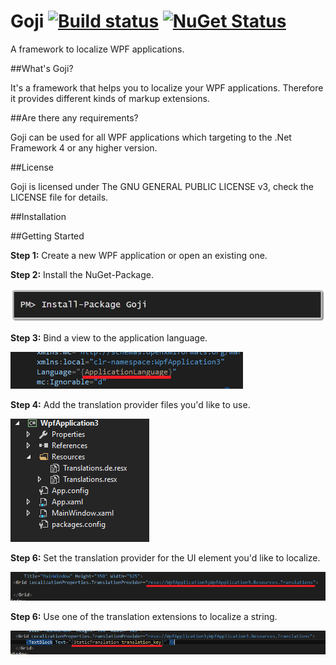 # Goji [![Build status](https://ci.appveyor.com/api/projects/status/i3w5vb5q8p19t70l?svg=true)](https://ci.appveyor.com/project/martinkuschnik/goji) [![NuGet Status](http://img.shields.io/nuget/v/Goji.svg?style=flat)](https://www.nuget.org/packages/Goji/)
A framework to localize WPF applications.

##What's Goji?

It's a framework that helps you to localize your WPF applications. Therefore it provides different kinds of markup extensions.

##Are there any requirements?

Goji can be used for all WPF applications which targeting to the .Net  Framework 4 or any higher version. 

##License

Goji is licensed under The GNU GENERAL PUBLIC LICENSE v3, check the LICENSE file for details.

##Installation

##Getting Started 

**Step 1:** Create a new WPF application or open an existing one.

**Step 2:** Install the NuGet-Package.

<a href="https://www.nuget.org/packages/Goji/" target="_blank">
<img title="NuGet" src="https://github.com/MartinKuschnik/Goji/blob/master/doc/pics/install_nuget_package.JPG" alt="NuGet"/>
</a>

**Step 3:** Bind a view to the application language.
  
![ApplicationLanguage](https://raw.githubusercontent.com/MartinKuschnik/Goji/master/doc/pics/ApplicationLanguage.PNG)

**Step 4:** Add the translation provider files you'd like to use.

![RESX](https://raw.githubusercontent.com/MartinKuschnik/Goji/master/doc/pics/added_resx_files.PNG)


**Step 6:** Set the translation provider for the UI element you'd like to localize.

![Set Translation Provider](https://raw.githubusercontent.com/MartinKuschnik/Goji/master/doc/pics/set_translation_provider.png)

**Step 6:** Use one of the translation extensions to localize a string.

![Static Translation](https://raw.githubusercontent.com/MartinKuschnik/Goji/master/doc/pics/static_translation.png)
